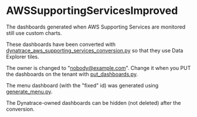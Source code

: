# AWSSupportingServicesImproved

The dashboards generated when AWS Supporting Services are monitored still use custom charts.

These dashboards have been converted with [dynatrace_aws_supporting_services_conversion.py](https://github.com/Dynatrace-Dave-Mauney/Automation/blob/main/Dashboards/dynatrace_aws_supporting_services_conversion.py) so that they use Data Explorer tiles.

The owner is changed to "nobody@example.com".  Change it when you PUT the dashboards on the tenant with [put_dashboards.py](https://github.com/Dynatrace-Dave-Mauney/Automation/blob/main/Dashboards/put_dashboards.py).

The menu dashboard (with the "fixed" id) was generated using [generate_menu.py](https://github.com/Dynatrace-Dave-Mauney/Automation/blob/main/Dashboards/generate_menu.py).

The Dynatrace-owned dashboards can be hidden (not deleted) after the conversion.



